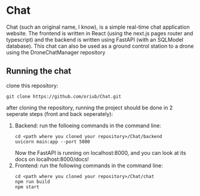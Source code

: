 # Chat
Chat (such an original name, I know), is a simple real-time chat application website. 
The frontend is written in React (using the next.js pages router and typescript) and the backend is written using FastAPI (with an SQLModel database).
This chat can also be used as a ground control station to a drone using the DroneChatManager repository

## Running the chat
clone this repository:
```
git clone https://github.com/oriub/Chat.git
```
after cloning the repository, running the project should be done in 2 seperate steps (front and back seperately):
1. Backend:
     run the folloeing commands in the command line:
     ```
     cd <path where you cloned your repository>/Chat/backend
     uvicorn main:app --port 5000
     ```
     Now the FastAPI is running on localhost:8000, and you can look at its docs on localhost:8000/docs!
2. Frontend:
     run the following commands in the command line:
     ```
     cd <path where you cloned your repository>/Chat/chat
     npm run build
     npm start
     ```
     
     

